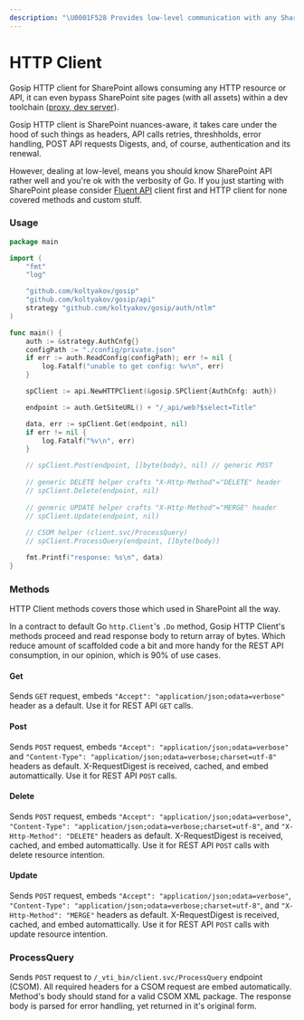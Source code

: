 ```yaml
---
description: "\U0001F528 Provides low-level communication with any SharePoint API"
---
```


# HTTP Client

Gosip HTTP client for SharePoint allows consuming any HTTP resource or API, it can even bypass SharePoint site pages \(with all assets\) within a dev toolchain \([proxy, dev server](https://github.com/koltyakov/gosip/tree/master/cmd/samples/proxy)\).

Gosip HTTP client is SharePoint nuances-aware, it takes care under the hood of such things as headers, API calls retries, threshholds, error handling, POST API requests Digests, and, of course, authentication and its renewal.

However, dealing at low-level, means you should know SharePoint API rather well and you're ok with the verbosity of Go. If you just starting with SharePoint please consider [Fluent API](fluent-api.md) client first and HTTP client for none covered methods and custom stuff.

### Usage

```go
package main

import (
    "fmt"
    "log"

    "github.com/koltyakov/gosip"
    "github.com/koltyakov/gosip/api"
    strategy "github.com/koltyakov/gosip/auth/ntlm"
)

func main() {
    auth := &strategy.AuthCnfg{}
    configPath := "./config/private.json"
    if err := auth.ReadConfig(configPath); err != nil {
        log.Fatalf("unable to get config: %v\n", err)
    }

    spClient := api.NewHTTPClient(&gosip.SPClient{AuthCnfg: auth})

    endpoint := auth.GetSiteURL() + "/_api/web?$select=Title"

    data, err := spClient.Get(endpoint, nil)
    if err != nil {
        log.Fatalf("%v\n", err)
    }

    // spClient.Post(endpoint, []byte(body), nil) // generic POST
    
    // generic DELETE helper crafts "X-Http-Method"="DELETE" header
    // spClient.Delete(endpoint, nil)
    
    // generic UPDATE helper crafts "X-Http-Method"="MERGE" header
    // spClient.Update(endpoint, nil)
    
    // CSOM helper (client.svc/ProcessQuery)
    // spClient.ProcessQuery(endpoint, []byte(body))

    fmt.Printf("response: %s\n", data)
}
```

### Methods

HTTP Client methods covers those which used in SharePoint all the way.

In a contract to default Go `http.Client`'s `.Do` method, Gosip HTTP Client's methods proceed and read response body to return array of bytes. Which reduce amount of scaffolded code a bit and more handy for the REST API consumption, in our opinion, which is 90% of use cases.

#### Get

Sends `GET` request, embeds `"Accept": "application/json;odata=verbose"` header as a default. Use it for REST API `GET` calls.

#### Post

Sends `POST` request, embeds `"Accept": "application/json;odata=verbose"` and `"Content-Type": "application/json;odata=verbose;charset=utf-8"` headers as default. X-RequestDigest is received, cached, and embed automattically. Use it for REST API `POST` calls.

#### Delete

Sends `POST` request, embeds `"Accept": "application/json;odata=verbose"`, `"Content-Type": "application/json;odata=verbose;charset=utf-8"`, and `"X-Http-Method": "DELETE"` headers as default. X-RequestDigest is received, cached, and embed automattically. Use it for REST API `POST` calls with delete resource intention.

#### Update

Sends `POST` request, embeds `"Accept": "application/json;odata=verbose"`, `"Content-Type": "application/json;odata=verbose;charset=utf-8"`, and `"X-Http-Method": "MERGE"` headers as default. X-RequestDigest is received, cached, and embed automattically. Use it for REST API `POST` calls with update resource intention.

### ProcessQuery

Sends `POST` request to `/_vti_bin/client.svc/ProcessQuery` endpoint \(CSOM\). All required headers for a CSOM request are embed automatically. Method's body should stand for a valid CSOM XML package. The response body is parsed for error handling, yet returned in it's original form.


